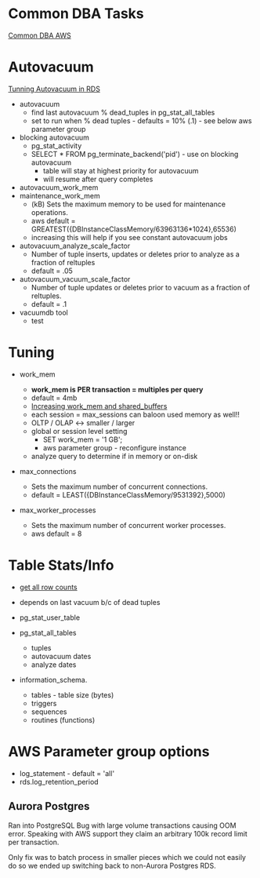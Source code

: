 # Common DBA Tasks
[Common DBA AWS](https://docs.aws.amazon.com/AmazonRDS/latest/UserGuide/Appendix.PostgreSQL.CommonDBATasks.html#Appendix.PostgreSQL.CommonDBATasks.Autovacuum)



# Autovacuum
[Tunning Autovacuum in RDS](https://aws.amazon.com/blogs/database/a-case-study-of-tuning-autovacuum-in-amazon-rds-for-postgresql/)
- autovacuum
	- find last autovacuum % dead_tuples in pg_stat_all_tables
	- set to run when % dead tuples - defaults = 10% (.1) - see below aws parameter group
- blocking autovacuum
	- pg_stat_activity
	- SELECT * FROM pg_terminate_backend('pid') - use on blocking autovacuum
		- table will stay at highest priority for autovacuum
		- will resume after query completes
- autovacuum_work_mem
- maintenance_work_mem 
	- (kB) Sets the maximum memory to be used for maintenance operations.
	- aws default = GREATEST({DBInstanceClassMemory/63963136*1024},65536)
	- increasing this will help if you see constant autovacuum jobs
- autovacuum_analyze_scale_factor
	- Number of tuple inserts, updates or deletes prior to analyze as a fraction of reltuples
	- default = .05
- autovacuum_vacuum_scale_factor
	- Number of tuple updates or deletes prior to vacuum as a fraction of reltuples.
	- default = .1
- vacuumdb tool
    - test
    

# Tuning
- work_mem 
    - **work_mem is PER transaction = multiples per query**
    - default = 4mb
    - [Increasing work_mem and shared_buffers](https://dba.stackexchange.com/questions/27893/increasing-work-mem-and-shared-buffers-on-postgres-9-2-significantly-slows-down)
    - each session = max_sessions can baloon used memory as well!!
    - OLTP / OLAP <-> smaller / larger
    - global or session level setting
        - SET work_mem = '1 GB';
        - aws parameter group - reconfigure instance
    - analyze query to determine if in memory or on-disk

- max_connections
	- Sets the maximum number of concurrent connections.
	- default = LEAST({DBInstanceClassMemory/9531392},5000)

- max_worker_processes
	- Sets the maximum number of concurrent worker processes.
	- aws default = 8
	

	
# Table Stats/Info
- [get all row counts](https://stackoverflow.com/questions/2596670/how-do-you-find-the-row-count-for-all-your-tables-in-postgres/5724737)
- depends on last vacuum b/c of dead tuples
- pg_stat_user_table
- pg_stat_all_tables 
    - tuples
    - autovacuum dates
    - analyze dates

- information_schema.
	- tables - table size (bytes)
	- triggers
	- sequences
	- routines (functions)
	
# AWS Parameter group options
- log_statement - default = 'all'
- rds.log_retention_period

## Aurora Postgres
Ran into PostgreSQL Bug with large volume transactions causing OOM error.
Speaking with AWS support they claim an arbitrary 100k record limit per transaction.

Only fix was to batch process in smaller pieces 
which we could not easily do so we ended up switching back to non-Aurora Postgres RDS.